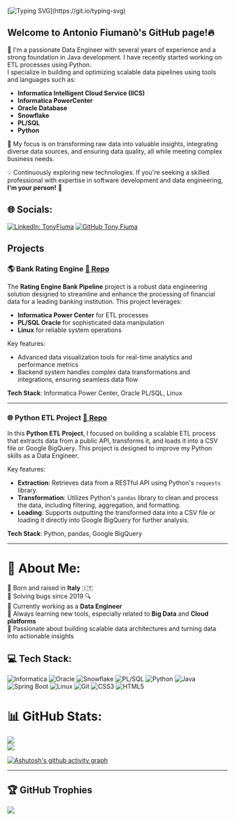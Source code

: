 [![Typing SVG](https://readme-typing-svg.herokuapp.com?font=Google+Sans&weight=500&size=32&pause=1000&color=81A1C1&background=2E343F00&vCenter=true&repeat=false&width=435&lines=%F0%9F%91%8B%F0%9F%8F%BB+Hi%2C+I'm+Antonio+Fiumanò!)](https://git.io/typing-svg)

## Welcome to Antonio Fiumanò's GitHub page!🔥

👋 I'm a passionate Data Engineer with several years of experience and a strong foundation in Java development. I have recently started working on ETL processes using Python.  
I specialize in building and optimizing scalable data pipelines using tools and languages such as:

- **Informatica Intelligent Cloud Service (IICS)**
- **Informatica PowerCenter**
- **Oracle Database**
- **Snowflake**
- **PL/SQL**
- **Python**

🚀 My focus is on transforming raw data into valuable insights, integrating diverse data sources, and ensuring data quality, all while meeting complex business needs.

💡 Continuously exploring new technologies. If you're seeking a skilled professional with expertise in software development and data engineering, **I'm your person!** 🙌

## 🌐 Socials:
[![LinkedIn: TonyFiuma](https://img.shields.io/badge/-Antonio_Fiumanò-blue?style=flat-square&logo=Linkedin&logoColor=white&link=https://www.linkedin.com/in/antonio-fiumano-68aab419a/)](https://www.linkedin.com/in/antonio-fiumano-68aab419a/)
[![GitHub Tony Fiuma](https://img.shields.io/github/followers/TonyFiuma?label=follow&style=social)](https://github.com/TonyFiuma)

## Projects

### 🌎 Bank Rating Engine [📄 Repo](https://github.com/TonyFiuma/bank_rating_engine)
The **Rating Engine Bank Pipeline** project is a robust data engineering solution designed to streamline and enhance the processing of financial data for a leading banking institution. This project leverages:

- **Informatica Power Center** for ETL processes
- **PL/SQL Oracle** for sophisticated data manipulation
- **Linux** for reliable system operations

Key features:
- Advanced data visualization tools for real-time analytics and performance metrics
- Backend system handles complex data transformations and integrations, ensuring seamless data flow

**Tech Stack**: Informatica Power Center, Oracle PL/SQL, Linux

---

### 🌐 Python ETL Project [📄 Repo](https://github.com/TonyFiuma/python_etl_project)
In this **Python ETL Project**, I focused on building a scalable ETL process that extracts data from a public API, transforms it, and loads it into a CSV file or Google BigQuery. This project is designed to improve my Python skills as a Data Engineer.

Key features:
- **Extraction**: Retrieves data from a RESTful API using Python's `requests` library.
- **Transformation**: Utilizes Python's `pandas` library to clean and process the data, including filtering, aggregation, and formatting.
- **Loading**: Supports outputting the transformed data into a CSV file or loading it directly into Google BigQuery for further analysis.

**Tech Stack**: Python, pandas, Google BigQuery

---

# 💫 About Me:
🎂 Born and raised in **Italy** 🇮🇹  
🐛 Solving bugs since 2019 🔍  
💼 Currently working as a **Data Engineer**  
🌱 Always learning new tools, especially related to **Big Data** and **Cloud platforms**  
🎯 Passionate about building scalable data architectures and turning data into actionable insights

## 💻 Tech Stack:
![Informatica](https://img.shields.io/badge/Informatica-DD0031?style=for-the-badge&logo=Informatica&logoColor=white)
![Oracle](https://img.shields.io/badge/oracle-%23F00000.svg?style=for-the-badge&logo=oracle&logoColor=white)
![Snowflake](https://img.shields.io/badge/Snowflake-%2300C8FF.svg?style=for-the-badge&logo=Snowflake&logoColor=white)
![PL/SQL](https://img.shields.io/badge/PL%2FSQL-%23FF7300.svg?style=for-the-badge&logo=oracle&logoColor=white)
![Python](https://img.shields.io/badge/Python-3776AB?style=for-the-badge&logo=python&logoColor=white)
![Java](https://img.shields.io/badge/Java-ED8B00?style=for-the-badge&logo=java&logoColor=white)
![Spring Boot](https://img.shields.io/badge/Spring%20Boot-6DB33F?style=for-the-badge&logo=spring-boot&logoColor=white)
![Linux](https://img.shields.io/badge/Linux-FCC624?style=for-the-badge&logo=linux&logoColor=black)
![Git](https://img.shields.io/badge/Git-F05033?style=for-the-badge&logo=git&logoColor=white)
![CSS3](https://img.shields.io/badge/CSS3-%231572B6.svg?style=for-the-badge&logo=css3&logoColor=white)
![HTML5](https://img.shields.io/badge/HTML5-E34F26?style=for-the-badge&logo=html5&logoColor=white)

# 📊 GitHub Stats:
![](https://github-readme-stats.vercel.app/api?username=TonyFiuma&theme=nord&hide_border=true&include_all_commits=true&count_private=true)  
![](https://github-readme-streak-stats.herokuapp.com/?user=TonyFiuma&theme=nord&hide_border=true)  

[![Ashutosh's github activity graph](https://github-readme-activity-graph.vercel.app/graph?username=TonyFiuma&theme=github-compact)](https://github.com/ashutosh00710/github-readme-activity-graph)

---

## 🏆 GitHub Trophies
![](https://github-profile-trophy.vercel.app/?username=TonyFiuma&theme=nord&no-frame=true&no-bg=false&margin-w=4)
